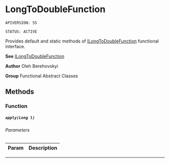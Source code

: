 # LongToDoubleFunction

`APIVERSION: 55`

`STATUS: ACTIVE`

Provides default and static methods of [ILongToDoubleFunction](/docs/Functional-Interfaces/ILongToDoubleFunction.md) functional interface.


**See** [ILongToDoubleFunction](/docs/Functional-Interfaces/ILongToDoubleFunction.md)


**Author** Oleh Berehovskyi


**Group** Functional Abstract Classes

## Methods
### Function
##### `apply(Long l)`
###### Parameters
|Param|Description|
|---|---|

---
